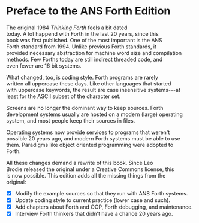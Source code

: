 # Preface to the ANS Forth Edition

The original 1984 *Thinking Forth* feels a bit dated  
today. A lot happend with Forth in the last 20 years, since this  
book was first published. One of the most important is the ANS  
Forth standard from 1994. Unlike previous Forth standards, it  
provided necessary abstraction for machine word size and compilation  
methods. Few Forths today are still indirect threaded code, and  
even fewer are 16 bit systems.

What changed, too, is coding style. Forth programs are rarely  
written all uppercase these days. Like other languages that started  
with uppercase keywords, the result are case insensitive systems---at  
least for the ASCII subset of the character set.

Screens are no longer the dominant way to keep sources. Forth  
development systems usually are hosted on a modern (large) operating  
system, and most people keep their sources in files.

Operating systems now provide services to programs that weren't  
possible 20 years ago, and modern Forth systems must be able to use  
them. Paradigms like object oriented programming were adopted to  
Forth.

All these changes demand a rewrite of this book. Since Leo  
Brodie released the original under a Creative Commons license, this  
is now possible. This edition adds all the missing things from the  
original:

- [x] Modify the example sources so that they run with ANS Forth systems.
- [x] Update coding style to current practice (lower case and such).
- [x] Add chapters about Forth and OOP, Forth debugging, and maintenance.
- [x] Interview Forth thinkers that didn't have a chance 20 years ago.
